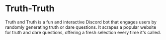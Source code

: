 # Truth-Truth
Truth and Truth is a fun and interactive Discord bot that engages users by randomly generating truth or dare questions. It scrapes a popular website for truth and dare questions, offering a fresh selection every time it's called.
